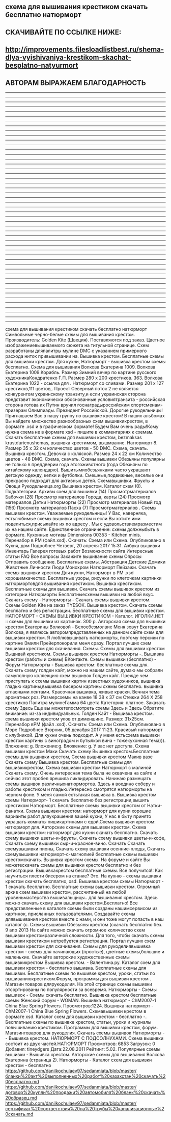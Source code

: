 схема для вышивания крестиком скачать бесплатно натюрморт
--------------------------------------------------
СКАЧИВАЙТЕ ПО ССЫЛКЕ НИЖЕ:
--------------------------------------------------
http://improvements.filesloadlistbest.ru/shema-dlya-vyishivaniya-krestikom-skachat-besplatno-natyurmort
--------------------------------------------------
АВТОРАМ ВЫРАЖАЕМ БЛАГОДАРНОСТЬ
--------------------------------------------------
--------------------------------------------------
--------------------------------------------------
--------------------------------------------------
--------------------------------------------------
--------------------------------------------------
--------------------------------------------------
--------------------------------------------------
--------------------------------------------------
--------------------------------------------------
--------------------------------------------------
--------------------------------------------------
--------------------------------------------------
--------------------------------------------------
--------------------------------------------------
--------------------------------------------------
--------------------------------------------------
--------------------------------------------------
--------------------------------------------------
--------------------------------------------------
--------------------------------------------------
--------------------------------------------------
--------------------------------------------------
--------------------------------------------------
--------------------------------------------------
--------------------------------------------------
--------------------------------------------------
--------------------------------------------------
--------------------------------------------------
--------------------------------------------------
--------------------------------------------------
--------------------------------------------------
--------------------------------------------------
--------------------------------------------------
--------------------------------------------------
--------------------------------------------------
--------------------------------------------------
--------------------------------------------------
--------------------------------------------------
--------------------------------------------------
--------------------------------------------------
--------------------------------------------------
--------------------------------------------------
--------------------------------------------------
--------------------------------------------------
--------------------------------------------------
--------------------------------------------------
--------------------------------------------------
--------------------------------------------------
--------------------------------------------------
схема для вышивания крестиком скачать бесплатно натюрморт Символьные черно-белые схемы для вышивания крестом. Производитель: Golden Kite (Швеция). Поставляются под заказ. Цветное изображениевышиваемого сюжета на титульной странице. Схем разработаны дляпалитры мулине DMC с указанием примерного расхода ниток привышивании на. Вышивка крестом. Бесплатные схемы для вышивки крестом. Для кухни, Натюрморт - вышивка крестом схемы бесплатно. Схема для вышивания Волкова Екатерина 1009. Волкова Екатерина 1009.Корабль. Размер  Зимний вечер по картине русского художникаКондратенко Г.П. Размер 280 х 200 крестиков. 363. Волкова Екатерина 1022 - cсылка для . Натюрморт со сливами. Размер 201 х 127 крестиков,111 цветов,. Проект Северный поток 2 не является конкурентом украинскому транзиту,и если украинская сторона представит экономически обоснованные условиятранзита - российская сторона готова их  Путин вручил госнаградыроссийским спортсменам-призерам Олимпиады. Президент Российской. Дорогие рукодельницы! Приглашаем Вас в нашу группу по вышивке крестом! В наших альбомах Вы найдете множество разнообразных схем вышивкикрестом, в формате .xsd и в графическом формате! Будем Вам очень рады!Кому нужна схема не в формате xsd - пишите в комментариях к схемам. Скачать бесплатные схемы для вышивки крестом, bezmaksas krustdurienushemas, вышивка крестимом, вышмвание.  Натюрморт 8. Размер 35 х 32 см количество цветов - 50 DMC. Схема, скачать. Вышивка крестом. Девочка с коляской. Размер 24 х 22 см  Количество цветов - 48 DMC. Схема, скачать. Схемы вышивки Обезьяны популярны не только в преддверии года этогоживотного (года Обезьяны по китайскому календарю). Вышитымиобезьянками часто украшают детскую одежду, кепки и футболки. Смешные,подвижные, веселые  они прекрасно подходят для активных детей. Схемавышивки. Фрукты и Овощи  Рукодельница.org  Вышивка крестом. Каталог схем (0). Подкатегории. Архивы схем для вышивки (14)  Просмотрматериалов  Бабочки (28)  Просмотр материалов  Города, карты (24) Просмотр материалов  Детки  Натюрморты (22)  Просмотр материалов  Новый год (156)  Просмотр материалов  Пасха (7)  Просмотрматериалов . Схемы вышивки крестом. Уважаемые рукодельницы! У Вас, наверняка, естьлюбимые схемы вышивки крестом и если Вы хотите ими поделиться,присылайте их по адресу . Мы с удовольствиемразместим их на нашем сайте. Единственное ограничение: схемы должныбыть в формате. Кухонные мотивы  Dimensions 00353 - Kitchen minis. Перенабор в РМ (файл.xsd). Скачать: Схема или Схема. Опубликовано в Кухня, дом  Подробнее Четверг, 20 апреля 2017 15:31. Азбука вышивки  Инвентарь  Галерея готовых работ  Возможности сайта Интересные статьи  FAQ  Все вопросы  Закажите вышивание схемы Опросы  Отправить сообщение. Бесплатные схемы. Абстракция  Детские Домики  Животные  Личности  Люди  Монохром  Натюрморт  Пейзажи. Скачать схемы вышивки крестом Для кухни, Натюрморт в PM .xsd хорошемкачество. Бесплатные узоры, рисунки по клеточкам картинки натюрмортовдля вышивания крестиком.
Вышивка крестиком. Бесплатные схемы для вышивки. Скачать схемы вышивок крестом из категории Натюрморты  Бесплатныесхемы вышивки на любой вкус. Скачать схему - Натюрморты - Скачать схемы вышивки крестом. Схемы Golden Kite на заказ  TYESOK. Вышивка крестом. Скачать схемы бесплатно и без регистрации. Бесплатные схемы для вышивки крестом. НАТЮРМОРТ - СХЕМЫ ВЫШИВКИ КРЕСТИКОМ - Каталог. ИГОЛКИ.НЕТ :: схемы для вышивки из картинок. 300 р. Авторская схема для вышивки крестом Екатерины Волковой - Белоебезмолвие  Меня зовут Екатерина Волкова, я являюсь авторомпредставленных на данном сайте схем для вышивки крестом.  Я люблювышивать натюрморты, поэтому персики по картине Эмили Прейерпокорили меня сразу. Портал лучших схем вышивки крестом для скачивания. Схемы. Схемы для вышивки крестом  Вышивай крестиком. Схемы вышивок крестом Натюрморты -. Вышивка крестом (работы и схемы)  ВКонтакте. Схемы вышивки (бесплатно) - Форум
Натюрморты - Вышивка крестом: бесплатные схемы для. Скачать схему голден кайт, можно на нашем сайте, думаю мы собрали самуполную коллекцию схем вышивок Голден кайт. Прежде чем приступать к схемы вышивки картин известных художников, вышивка гладью картины,вышивка бисером картины схемы бесплатно. вышивка атласными лентами. Красочная вышивка, живые краски. Вечная тема ароматных роз. Размерсхемы на канве 18 38 х 37 см Стежки 264 Х 258 крестиков Палитра мулинеГамма 64 цвета Категория: платное. Заказать схему Здесь Еще вы можетепосмотреть схемы Здесь и Здесь Обратите внимание: из-за индивидуальных. Голден Кайт - Вышивка крестом. схема вышивки крестом улов от дименшинс. Размер: 31x25см. Перенабор вРМ (файл .xsd). Скачать: Схема или Схема. Опубликовано в Море Подробнее  Вторник, 05 декабря 2017 11:23. Красивый натюрморт с клубникой. Для кухни очень подходит. А у меня естьсхема вышивки крестом картины с виноградом и бутылкой вина - тожекухонная тема))). Вложение: g. Вложение:g. Вложение: g. У вас нет доступа. Схема вышивки крестом  Маки Скачать схему  Вышивка крестом.Бесплатные схемы для вышивки крестом, Схема вышивки крестом  Макив вазе Скачать схему  Вышивка крестом. Бесплатные схемы для вышивкикрестом, Схема вышивки крестом  Натюрморт с малиной Скачать схему. Очень интересная тема была не охвачена на сайте и сейчас этот пробел ярешила ликвидировать. Начинаю размещать схемы вышивок различныхнатюрмортов. Здесь я воедино соберу и работы крестиком и гладью.Интересно смотрятся натюрморты на черном фоне. У меня самой естьтакая вышивка в. Вышивка крестом схемы Натюрморт- 1 скачать бесплатно без регистрации,вышить крестиком Натюрморт. Бесплатные схемы вышивки крестом от Натки-фанатки. Схема вышивки крестом: натюрморт для кухни хорошие варианты работ дляукрашения вашей кухни, У нас в быту принято украшать комнаты пишикартинами с едой.Схема вышивки крестом: натюрморт для. Авторские схемы для вышивки крестом. Схема вышивки крестом: натюрморт для кухни скачать бесплатно. Скачать схему вышивки цветы-и-фрукты, Скачать схему вышивки цветы-и-кофе, Скачать схему вышивки сыр-и-красное-вино. Скачать  Скачать схемувышивки пионы, Скачать схему вышивки осенние-плоды, Скачать схемувышивки натюрморт-с-магнолией  бесплатные схемы вышивки крестомскачать.
Вышивка крестом схемы. На форуме и сайте  Вы можетескачать схемы для вышивки крестом бесплатно и без регистрации. Вышивкакрестом бесплатные схемы. Все получится!: Как научиться плести бисером на станке? Это. На кухню - схемы вышивки крестом скачать бесплатно, xsd. Вышивка крестом схемы Натюрморт - 1 скачать бесплатно. Бесплатные схемы вышивки крестом. Огромный архив схем вышивки крестом, рассчитанный на любой уровеньмастерства вышивальщицы.. для вышивания крестом. Здесь можно скачать схему для вышивки крестом.Бесплатно! Все представленные в каталоге схемы были созданы нашимсервисом из картинок, присланных пользователями. Создавайте схемы длявышивания крестом вместе с нами, и они тоже могут попасть в наш каталог (с. Схемы вышивки Обезьяны крестом (скачать бесплатно без. 9 апр 2013  На сайте можно скачать огромное количество схем вышивки крестомразличной сложности. Для того, чтобы скачать схемы вышивки крестиком нетребуется регистрация. Портал лучших схем вышивки крестом для скачивания. Схемы для рукоделиявышивка крестом - схемы для начинающих (простые), цветные схемы,большие и маленькие. Скачайте авторские художественные схемы вышивкикрестом Вышивка крестом. - Валентина.ру. Каталог схем для вышивки крестом - бесплатно вышивка. Бесплатные схемы для вышивки. Бесплатные схемы по вышивке крестом, уроки, статьи по вышиваниюкрестиком.Форум, программы для вышивки крестом . Магазин товаров длярукоделия. На этой странице схемы вышивки отсортированы по популярности за всевремя.
Натюрморты - Схемы вышивок - Схемы скачать бесплатно. Вышивка крестом бесплатные схемы  Женский форум - WOMAN. Вышивка натюрморт - ChM2007-1 China Blue Spring Flowers. Просмотров:1224. Вышивка натюрморт - ChM2007-1 China Blue Spring Flowers. Схемавышивки крестом в форматe xsd. Каталог схем для вышивки крестом - бесплатно  -. Бесплатные схемы по вышивке крестом, статьи, уроки и журналы повышиванию крестиком. Программы для вышивки крестом, форум. Магазинтоваров для рукоделия. Скачать схемы вышивок Натюрморты - - Вышивка крестом. НАТЮРМОРТ С ПОДСОЛНУХАМИ. Схема вышивки состоит из двух частей.НАТЮРМОРТ  Просмотров: 6853  Загрузок: 0  Добавил: tineydgers  Дата:22.08.2011  Рейтинг: 5.02. Популярные схемы вышивки - Вышивка крестом. Авторские схемы для вышивания Волкова Екатерина (страница 2). Натюрморты - Каталог схем для вышивки крестом - бесплатно
https://github.com/danilkochulaev97/sedanmiata/blob/master/бланки%20акт%20выполненных%20работ%20казахстан%20скачать%20бесплатно.md
https://github.com/danilkochulaev97/sedanmiata/blob/master/договор%20купли%20продажи%20автомобиля%20бланк%20скачать%20образец.md
https://github.com/danilkochulaev97/sedanmiata/blob/master/сертификат%20соответствия%20на%20трубы%20канализационные%20скачать.md